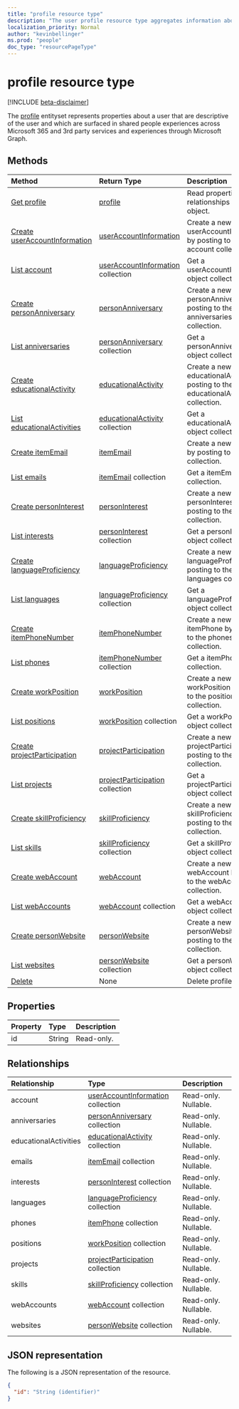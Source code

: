 ```yaml
---
title: "profile resource type"
description: "The user profile resource type aggregates information about a user in a convenient group of entities and collections."
localization_priority: Normal
author: "kevinbellinger"
ms.prod: "people"
doc_type: "resourcePageType"
---
```


# profile resource type

[!INCLUDE [beta-disclaimer](../../includes/beta-disclaimer.md)]

The [profile](profile.md) entityset represents properties about a user that are descriptive of the user and which are surfaced in shared people experiences across Microsoft 365 and 3rd party services and experiences through Microsoft Graph. 

## Methods

| Method                                                                     | Return Type                                                    | Description                                                                          |
|:---------------------------------------------------------------------------|:---------------------------------------------------------------|:-------------------------------------------------------------------------------------|
| [Get profile](../api/profile-get.md)                                       | [profile](profile.md)                                          | Read properties and relationships of profile object.                                 |
| [Create userAccountInformation](../api/profile-post-account.md)            | [userAccountInformation](useraccountinformation.md)            | Create a new userAccountInformation by posting to the account collection.            |
| [List account](../api/profile-list-account.md)                             | [userAccountInformation](useraccountinformation.md) collection | Get a userAccountInformation object collection.                                      |
| [Create personAnniversary](../api/profile-post-anniversaries.md)           | [personAnniversary](personanniversary.md)                      | Create a new personAnniversary by posting to the anniversaries collection.           |
| [List anniversaries](../api/profile-list-anniversaries.md)                 | [personAnniversary](personanniversary.md) collection           | Get a personAnniversary object collection.                                           |
| [Create educationalActivity](../api/profile-post-educationalactivities.md) | [educationalActivity](educationalactivity.md)                  | Create a new educationalActivity by posting to the educationalActivities collection. |
| [List educationalActivities](../api/profile-list-educationalactivities.md) | [educationalActivity](educationalactivity.md) collection       | Get a educationalActivity object collection.                                         |
| [Create itemEmail](../api/profile-post-emails.md)                          | [itemEmail](itememail.md)                                      | Create a new itemEmail by posting to the emails collection.                          |
| [List emails](../api/profile-list-emails.md)                               | [itemEmail](itememail.md) collection                           | Get a itemEmail object collection.                                                   |
| [Create personInterest](../api/profile-post-interests.md)                  | [personInterest](personinterest.md)                            | Create a new personInterest by posting to the interests collection.                  |
| [List interests](../api/profile-list-interests.md)                         | [personInterest](personinterest.md) collection                 | Get a personInterest object collection.                                              |
| [Create languageProficiency](../api/profile-post-languages.md)             | [languageProficiency](languageproficiency.md)                  | Create a new languageProficiency by posting to the languages collection.             |
| [List languages](../api/profile-list-languages.md)                         | [languageProficiency](languageproficiency.md) collection       | Get a languageProficiency object collection.                                         |
| [Create itemPhoneNumber](../api/profile-post-phones.md)                    | [itemPhoneNumber](itemphone.md)                                | Create a new itemPhone by posting to the phones collection.                          |
| [List phones](../api/profile-list-phones.md)                               | [itemPhoneNumber](itemphone.md) collection                     | Get a itemPhone object collection.                                                   |
| [Create workPosition](../api/profile-post-positions.md)                    | [workPosition](workposition.md)                                | Create a new workPosition by posting to the positions collection.                    |
| [List positions](../api/profile-list-positions.md)                         | [workPosition](workposition.md) collection                     | Get a workPosition object collection.                                                |
| [Create projectParticipation](../api/profile-post-projects.md)             | [projectParticipation](projectparticipation.md)                | Create a new projectParticipation by posting to the projects collection.             |
| [List projects](../api/profile-list-projects.md)                           | [projectParticipation](projectparticipation.md) collection     | Get a projectParticipation object collection.                                        |
| [Create skillProficiency](../api/profile-post-skills.md)                   | [skillProficiency](skillproficiency.md)                        | Create a new skillProficiency by posting to the skills collection.                   |
| [List skills](../api/profile-list-skills.md)                               | [skillProficiency](skillproficiency.md) collection             | Get a skillProficiency object collection.                                            |
| [Create webAccount](../api/profile-post-webaccounts.md)                    | [webAccount](webaccount.md)                                    | Create a new webAccount by posting to the webAccounts collection.                    |
| [List webAccounts](../api/profile-list-webaccounts.md)                     | [webAccount](webaccount.md) collection                         | Get a webAccount object collection.                                                  |
| [Create personWebsite](../api/profile-post-websites.md)                    | [personWebsite](personwebsite.md)                              | Create a new personWebsite by posting to the websites collection.                    |
| [List websites](../api/profile-list-websites.md)                           | [personWebsite](personwebsite.md) collection                   | Get a personWebsite object collection.                                               |
| [Delete](../api/profile-delete.md)                                         | None                                                           | Delete profile object.                                                               |

## Properties

| Property     | Type        | Description |
|:-------------|:------------|:------------|
|id            |String       | Read-only.  |

## Relationships

| Relationship          | Type                                                         | Description         |
|:----------------------|:-------------------------------------------------------------|:--------------------|
|account                |[userAccountInformation](useraccountinformation.md) collection| Read-only. Nullable.|
|anniversaries          |[personAnniversary](personanniversary.md) collection          | Read-only. Nullable.|
|educationalActivities  |[educationalActivity](educationalactivity.md) collection      | Read-only. Nullable.|
|emails                 |[itemEmail](itememail.md) collection                          | Read-only. Nullable.|
|interests              |[personInterest](personinterest.md) collection                | Read-only. Nullable.|
|languages              |[languageProficiency](languageproficiency.md) collection      | Read-only. Nullable.|
|phones                 |[itemPhone](itemphone.md) collection                          | Read-only. Nullable.|
|positions              |[workPosition](workposition.md) collection                    | Read-only. Nullable.|
|projects               |[projectParticipation](projectparticipation.md) collection    | Read-only. Nullable.|
|skills                 |[skillProficiency](skillproficiency.md) collection            | Read-only. Nullable.|
|webAccounts            |[webAccount](webaccount.md) collection                        | Read-only. Nullable.|
|websites               |[personWebsite](personwebsite.md) collection                  | Read-only. Nullable.|

## JSON representation

The following is a JSON representation of the resource.

<!-- {
  "blockType": "resource",
  "optionalProperties": [

  ],
  "@odata.type": "microsoft.graph.profile",
  "baseType": "",
  "keyProperty": "id"
}-->

```json
{
  "id": "String (identifier)"
}
```

<!-- uuid: 16cd6b66-4b1a-43a1-adaf-3a886856ed98
2019-02-04 14:57:30 UTC -->
<!-- {
  "type": "#page.annotation",
  "description": "profile resource",
  "keywords": "",
  "section": "documentation",
  "tocPath": ""
}-->